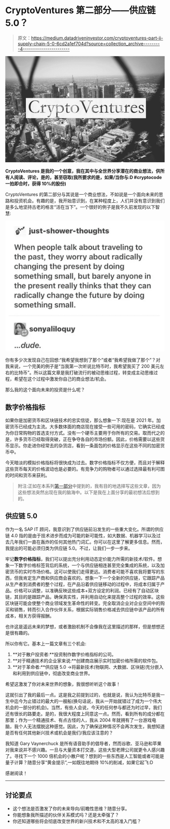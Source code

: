# CryptoVentures 第二部分——供应链 5.0？

> 原文：<https://medium.datadriveninvestor.com/cryptoventures-part-ii-supply-chain-5-0-6cd2a1ef704d?source=collection_archive---------4----------------------->

![](img/ca209cbcaf7a342c6900c91ff2e1c1a8.png)

**CryptoVentures 是我的一个创意，我在其中与全世界分享潜在的商业想法，供所有人阅读、评论，是的，甚至窃取(我所要求的是，如果/当你与:D #cryptocode 一拍即合时，获得 10%的股份)**

CryptoVentures 的第二部分与其说是一个商业想法，不如说是一个面向未来的思路和投资机会。有趣的是，我开始意识到，在某种程度上，人们并没有意识到我们是多么地坚持古老的格言“活在当下”。一个很好的例子是我不久前发现的以下智慧:

![](img/b57d9db3ef4c5647b5c67dc78c06d910.png)

你有多少次发现自己在回想:“我希望我想到了那个”或者“我希望我做了那个”？对我来说，一个完美的例子是“当我第一次听说比特币时，我希望我买了 200 美元左右的比特币”。所以这篇文章是我打破流行的被动思维过程，转变成主动思维过程，希望在这个过程中激发你自己的商业想法/机会。

那么我的这个面向未来的投资是什么呢？

## **数字价格指标**

如果你是加密货币和区块链技术的忠实信徒，那么想象一下:现在是 2021 年。加密货币已经成为主流。大多数体面的商店现在接受一些可用的密码，它确实已经成为你日常购物的首选支付方式。没有一个硬币主要用于你所有的交易。取而代之的是，许多货币已经取得突破，正在争夺各自的市场份额。因此，价格需要以这些货币显示。你走进你经常去的杂货店，看到一条面包的价格显示在这些不同的加密货币中。

今天暗淡的模拟价格指标将很快成为过去。数字价格指标不仅方便，而且对于解释这些货币每天的价格波动也是必要的。有竞争力的购物者可以通过选择最有利可图的时间和货币来获利。

> 附注:正如在本系列[第一部分](https://medium.com/datadriveninvestor/cryptoventures-part-i-did-he-really-just-give-away-a-million-dollar-idea-f4029de2fb6)中提到的，我有目的地选择写这些文章，因为这些想法突然出现在我的脑海中。以下是我在上面分享的最初想法后想到的。

## **供应链 5.0**

作为一名 SAP IT 顾问，我意识到了供应链前沿发生的一些重大变化。所谓的供应链 4.0 指的是由于技术进步而成为可能的新可能性，如大数据、机器学习以及过去几年我们一直在轰炸的任何其他热门词汇。你可以在这里了解更多信息。然而，我提出的可能必须归类为供应链 5.0。不过，让我们一步一步来。

牢记**数字价格指标**，我们可以提出充分利用动态定价能力所需的新技术/软件。想象一下数字价格标签背后的系统，一个与供应链相连甚至完全集成的系统，以及加密货币的实时市场价格。这可以使我们走得更远。消费者可能不喜欢我将要写的东西，但我肯定生产商和供应商会喜欢的。想象一下一个全新的供应链，它跟踪产品从生产者到消费者的整个过程，在产品沿着供应链移动的过程中，将成本归属于产品。价格可以调整，以准确反映这些成本+双方设定的利润。已经有了自动区块链，其目的是跟踪产品，确保真实性，并利用自动化来提高整个过程的效率。这些区块链可能会使整个商业领域发生革命性的转变。完全取消企业对企业空间中的购买和销售，转而引入合作伙伴关系，根据实际销售价格减去供应链中该产品的所有成本，相关方获得报酬。

也许这是遥远未来的梦想，或者激励机制不会像我在这里描述的那样，但是想想还是很有趣的。

所以你有它。基本上一篇文章有三个机会:

1.  **对于散户投资者:**投资制作数字价格指标的公司。
2.  **对于精通技术的企业家来说:**创建商店展示实时加密价格所需的软件包。
3.  **对于革命者:**供应链 5.0 →将最新技术(物联网、大数据、区块链)充分嵌入和利用到供应链中，彻底改变商业世界。

希望这激发了你对未来世界的想象，我很想听听这个故事！

这就引出了我的最后一点。这是我之前提到过的，也就是说，我认为比特币是我一生中迄今为止错过的最大的一艘船(换句话说，我从一开始就错过了成为一个伟大机会的一部分的机会)。当然，有些人会说，今天的任何参与都还为时过早，我们还有很长的路要走。是的，我很大程度上同意这一点。然而，看到所有的成分都在那里；作为一个精通技术、有点古怪的人，我从 2004 年就拥有了一台游戏电脑，我个人无法摆脱这种感觉。因此，为了确保这种情况不会再次发生，我想知道是否有任何其他新兴技术或机会是我们/我应该注意的？

我知道 Gary Vaynerchuck 是所有语音助手的倡导者，然而谷歌、亚马逊和苹果对我来说并不感兴趣。一旦与大量资本打交道，这些大型老牌公司就更令人感兴趣了。寻找下一个 1000 倍机会的小散户呢？想到的一些东西是人工智能或者可能是量子计算？随意分享“黄金提示”,一如既往地期待 10%的削减，如果它起飞:D

感谢阅读！

___________________________________________________________________

## 讨论要点

*   这个想法是否激发了你的未来导向/前瞻性思维？随意分享。
*   你能想象我所描述的伙伴关系模式吗？还是太牵强了？
*   你还知道哪些将会彻底改变世界的新兴技术和不太高的准入门槛？